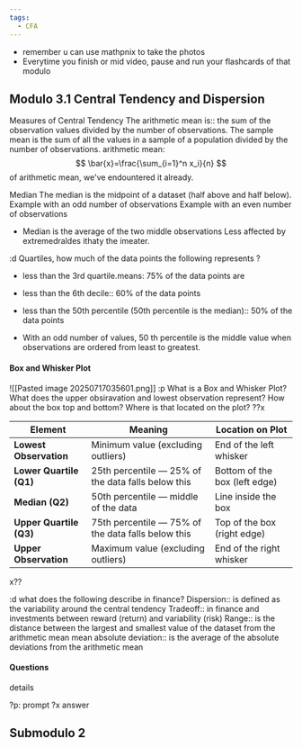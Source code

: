 ```yaml
---
tags:
  - CFA
---
```

- remember u can use mathpnix to take the photos
- Everytime you finish or mid video, pause and run your flashcards of that modulo

## Modulo 3.1 Central Tendency and Dispersion

Measures of Central Tendency
The arithmetic mean is:: the sum of the observation values divided by the number of observations.
The sample mean is the sum of all the values in a sample of a population divided by the number of observations.
arithmetic mean: 
$$
\bar{x}=\frac{\sum_{i=1}^n x_i}{n}
$$
of arithmetic mean, we've endountered it already.


Median
The median is the midpoint of a dataset (half above and half below).
Example with an odd number of observations
Example with an even number of observations
- Median is the average of the two middle observations
Less affected by extremedraldes ithaty the imeater.


:d Quartiles, how much of the data points the following represents ?
- less than the 3rd quartile.means: $75 \%$ of the data points are 
- less than the 6th decile:: $60 \%$ of the data points
- less than the 50th percentile (50th percentile is the median):: 50% of the data points

- With an odd number of values, 50 th percentile is the middle value when observations are ordered from least to greatest.

#### Box and Whisker Plot

![[Pasted image 20250717035601.png]]
:p What is a Box and Whisker Plot? What does the upper obsiravation and lowest observation represent? How about the box top and bottom? Where is that located on the plot?
??x

|Element|Meaning|Location on Plot|
|---|---|---|
|**Lowest Observation**|Minimum value (excluding outliers)|End of the left whisker|
|**Lower Quartile (Q1)**|25th percentile — 25% of the data falls below this|Bottom of the box (left edge)|
|**Median (Q2)**|50th percentile — middle of the data|Line inside the box|
|**Upper Quartile (Q3)**|75th percentile — 75% of the data falls below this|Top of the box (right edge)|
|**Upper Observation**|Maximum value (excluding outliers)|End of the right whisker|

x??

:d what does the following describe in finance?
Dispersion:: is defined as the variability around the central tendency
Tradeoff:: in finance and investments between reward (return) and variability (risk)
Range:: is the distance between the largest and smallest value of the dataset from the arithmetic mean
mean absolute deviation:: is the average of the absolute deviations from the arithmetic mean






#### Questions

details

?p: prompt
?x
answer
##  Submodulo 2



